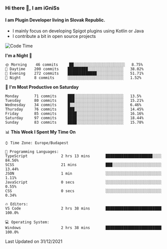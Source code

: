 ### Hi there 👋, I am iGniSs

#### I am Plugin Developer living in Slovak Republic.
- I mainly focus on developing Spigot plugins using Kotlin or Java
- I contribute a bit in open source projects

<!--START_SECTION:waka-->
![Code Time](http://img.shields.io/badge/Code%20Time-765%20hrs%2044%20mins-blue)

**I'm a Night 🦉** 

```text
🌞 Morning    46 commits     ██░░░░░░░░░░░░░░░░░░░░░░░   8.75% 
🌆 Daytime    200 commits    █████████░░░░░░░░░░░░░░░░   38.02% 
🌃 Evening    272 commits    █████████████░░░░░░░░░░░░   51.71% 
🌙 Night      8 commits      ░░░░░░░░░░░░░░░░░░░░░░░░░   1.52%

```
📅 **I'm Most Productive on Saturday** 

```text
Monday       71 commits     ███░░░░░░░░░░░░░░░░░░░░░░   13.5% 
Tuesday      80 commits     ███░░░░░░░░░░░░░░░░░░░░░░   15.21% 
Wednesday    34 commits     █░░░░░░░░░░░░░░░░░░░░░░░░   6.46% 
Thursday     76 commits     ███░░░░░░░░░░░░░░░░░░░░░░   14.45% 
Friday       85 commits     ████░░░░░░░░░░░░░░░░░░░░░   16.16% 
Saturday     97 commits     ████░░░░░░░░░░░░░░░░░░░░░   18.44% 
Sunday       83 commits     ████░░░░░░░░░░░░░░░░░░░░░   15.78%

```


📊 **This Week I Spent My Time On** 

```text
⌚︎ Time Zone: Europe/Budapest

💬 Programming Languages: 
TypeScript               2 hrs 13 mins       █████████████████████░░░░   84.56% 
SCSS                     21 mins             ███░░░░░░░░░░░░░░░░░░░░░░   13.44% 
JSON                     1 min               ░░░░░░░░░░░░░░░░░░░░░░░░░   1.11% 
JavaScript               0 secs              ░░░░░░░░░░░░░░░░░░░░░░░░░   0.55% 
CSS                      0 secs              ░░░░░░░░░░░░░░░░░░░░░░░░░   0.34%

🔥 Editors: 
VS Code                  2 hrs 38 mins       █████████████████████████   100.0%

💻 Operating System: 
Windows                  2 hrs 38 mins       █████████████████████████   100.0%

```


 Last Updated on 31/12/2021
<!--END_SECTION:waka-->